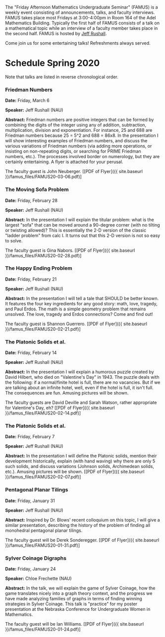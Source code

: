 The "Friday Afternoon Mathematics Undergraduate Seminar" (FAMUS) is a weekly event consisting of announcements, talks, and faculty interviews.  FAMUS takes place most Fridays at 3:00-4:00pm in Room 164 of the Adel Mathematics Building.  Typically the first half of FAMUS consists of a talk on a mathematical topic while an interview of a faculty member takes place in the second half. FAMUS is hosted by [Jeff Rushall](https://nau.edu/cefns/natsci/math/directory-full-time/rushall-jeff/).

Come join us for some entertaining talks!  Refreshments always served.

# Schedule Spring 2020 #

Note that talks are listed in reverse chronological order.

### Friedman Numbers

**Date:** Friday, March 6

**Speaker:** Jeff Rushall (NAU)

**Abstract:**  Friedman numbers are positive integers that can be formed by combining the digits of the integer using any of addition, subtraction, multiplication, division and exponentiation.  For instance, 25 and 688 are Friedman numbers because 25 = 5^2 and 688 = 86x8.  In the presentation I will show interesting examples of Friedman numbers, and discuss the various variations of Friedman numbers (via adding more operations, or insisting on non-repeating digits, or searching for PRIME Friedman numbers, etc.). The processes involved border on numerology, but they are certainly entertaining.  A flyer is attached for your perusal.

The faculty guest is John Neuberger.  [[PDF of Flyer]({{ site.baseurl }}/famus_files/FAMUS20-03-06.pdf)]

### The Moving Sofa Problem

**Date:** Friday, February 28

**Speaker:** Jeff Rushall (NAU)

**Abstract:** In the presentation I will explain the titular problem: what is the largest "sofa" that can be moved around a 90-degree corner (with no tilting or twisting allowed)?  This is essentially the 2-D version of the classic "ladder problem" from calc I.  It turns out that this 2-D version is not so easy to solve.

The faculty guest is Gina Nabors.  [[PDF of Flyer]({{ site.baseurl }}/famus_files/FAMUS20-02-28.pdf)]

### The Happy Ending Problem

**Date:** Friday, February 21

**Speaker:** Jeff Rushall (NAU)

**Abstract:** In the presentation I will tell a tale that SHOULD be better known.  It features the four key ingredients for any good story: math, love, tragedy, and Paul Erdos.  The math is a simple geometry problem that remains unsolved. The love, tragedy and Erdos connections?  Come and find out!

The faculty guest is Shannon Guerrero.  [[PDF of Flyer]({{ site.baseurl }}/famus_files/FAMUS20-02-21.pdf)]

### The Platonic Solids et al.

**Date:** Friday, February 14

**Speaker:** Jeff Rushall (NAU)

**Abstract:** In the presentation I will explain a humorous puzzle created by David Hilbert, who died on "Valentine's Day" in 1943.  The puzzle deals with the following: if a normal/finite hotel is full, there are no vacancies.  But if we are talking about an infinite hotel, well, even if the hotel is full, it isn't full.  The consequences are fun.  Amusing pictures will be shown.

The faculty guests are David Deville and Sarah Watson, rather appropriate for Valentine's Day, eh?  [[PDF of Flyer]({{ site.baseurl }}/famus_files/FAMUS20-02-14.pdf)]

### The Platonic Solids et al.

**Date:** Friday, February 7

**Speaker:** Jeff Rushall (NAU)

**Abstract:** In the presentation I will define the Platonic solids, mention their development historically, explain (with hand waving) why there are only 5 such solids, and discuss variations (Johnson solids, Archimedean solids, etc.).  Amusing pictures will be shown.   [[PDF of Flyer]({{ site.baseurl }}/famus_files/FAMUS20-02-07.pdf)]

### Pentagonal Planar Tilings

**Date:** Friday, January 31

**Speaker:** Jeff Rushall (NAU)

**Abstract:**  Inspired by Dr. Blows' recent colloquium on this topic, I will give a similar presentation, describing the history of the problem of finding all monohedral pentagonal planar tilings.

The faculty guest will be Derek Sonderegger.  [[PDF of Flyer]({{ site.baseurl }}/famus_files/FAMUS20-01-31.pdf)]

### Sylver Coinage Digraphs

**Date:** Friday, January 24

**Speaker:** Chloe Frechette (NAU)

**Abstract:** In the talk, we will explain the game of Sylver Coinage, how the game translates nicely into a graph theory context, and the progress we have made analyzing families of graphs in terms of finding winning strategies in Sylver Coinage.  This talk is "practice" for my poster presentation at the Nebraska Conference for Undergraduate Women in Mathematics.  

The faculty guest will be Ian Williams.  [[PDF of Flyer]({{ site.baseurl }}/famus_files/FAMUS20-01-24.pdf)]
